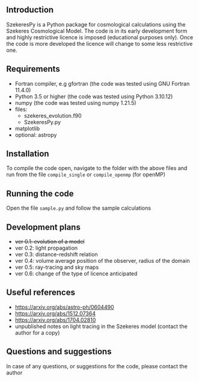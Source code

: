 ## Introduction

SzekeresPy is a Python package for cosmological calculations using the Szekeres Cosmological Model. The code is in its early development form and highly restrictive licence is imposed (educational purposes only). Once the code is more developed the licence will change to some less restrictive one.


## Requirements 

- Fortran compiler, e.g gfortran (the code was tested using GNU Fortran 11.4.0)
- Python 3.5 or higher (the code was tested using Python 3.10.12)
- numpy (the code was tested using numpy 1.21.5)
- files: 
  * szekeres_evolution.f90 
  * SzekeresPy.py 
- matplotlib
- optional: astropy


## Installation 
To compile the code open, navigate to the folder with the above files and run from the file `compile_single` or `compile_openmp` (for openMP)


## Running the code

Open the file `sample.py` and follow the sample calculations


## Development plans

- ~~ver 0.1: evolution of a model~~
- ver 0.2: light propagation 
- ver 0.3: distance-redshift relation
- ver 0.4: volume average position of the observer, radius of the domain
- ver 0.5: ray-tracing and sky maps 
- ver 0.6: change of the type of licence anticipated


## Useful references

- https://arxiv.org/abs/astro-ph/0604490
- https://arxiv.org/abs/1512.07364
- https://arxiv.org/abs/1704.02810
- unpublished notes on light tracing in the Szekeres model (contact the author for a copy)


## Questions and suggestions

In case of any questions, or suggestions for the code, please contact the author


